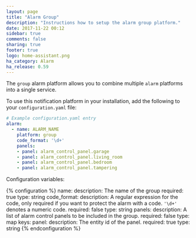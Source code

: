 ```yaml
---
layout: page
title: "Alarm Group"
description: "Instructions how to setup the alarm group platform."
date: 2017-11-22 00:12
sidebar: true
comments: false
sharing: true
footer: true
logo: home-assistant.png
ha_category: Alarm
ha_release: 0.59
---
```


The `group` alarm platform allows you to combine multiple `alarm` platforms into a single service.

To use this notification platform in your installation, add the following to your `configuration.yaml` file:

```yaml
# Example configuration.yaml entry
alarm:
  - name: ALARM_NAME
    platform: group
    code_format: '\d+'
    panels:
    - panel: alarm_control_panel.garage
    - panel: alarm_control_panel.living_room
    - panel: alarm_control_panel.bedroom
    - panel: alarm_control_panel.tampering
```

Configuration variables:

{% configuration %}
  name:
    description: The name of the group
    required: true
    type: string
  code_format:
    description: A regular expression for the code, only required if you want to protect the alarm with a code.  `'\d+'` denotes a numeric code.
    required: false
    type: string
  panels:
    description: A list of alarm control panels to be included in the group.
    required: false
    type: map
    keys:
      panel:
        description: The entity id of the panel.
        required: true
        type: string
{% endconfiguration %}

